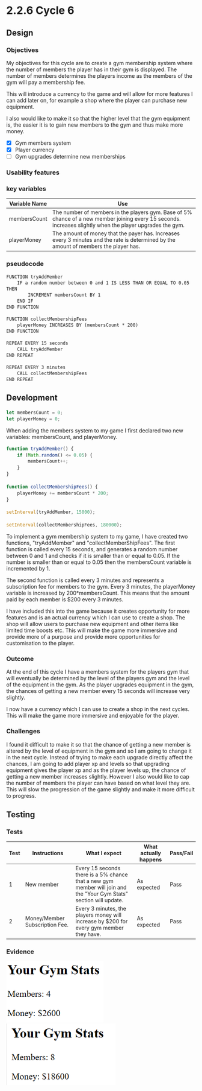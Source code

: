 # 2.2.6 Cycle 6

## Design

### Objectives

My objectives for this cycle are to create a gym membership system where the number of members the player has in their gym is displayed. The number of members determines the players income as the members of the gym will pay a membership fee.

This will introduce a currency to the game and will allow for more features I can add later on, for example a shop where the player can purchase new equipment.

I also would like to make it so that the higher level that the gym equipment is, the easier it is to gain new members to the gym and thus make more money.

* [x] Gym members system
* [x] Player currency
* [ ] Gym upgrades determine new memberships

### Usability features

### key variables

| Variable Name | Use                                                                                                                                                        |
| ------------- | ---------------------------------------------------------------------------------------------------------------------------------------------------------- |
| membersCount  | The number of members in the players gym. Base of 5% chance of a new member joining every 15 seconds. increases slightly when the player upgrades the gym. |
| playerMoney   | The amount of money that the payer has. Increases every 3 minutes and the rate is determined by the amount of members the player has.                      |

### pseudocode

```
FUNCTION tryAddMember
    IF a random number between 0 and 1 IS LESS THAN OR EQUAL TO 0.05 THEN
        INCREMENT membersCount BY 1
    END IF
END FUNCTION

FUNCTION collectMembershipFees
    playerMoney INCREASES BY (membersCount * 200)
END FUNCTION

REPEAT EVERY 15 seconds
    CALL tryAddMember
END REPEAT

REPEAT EVERY 3 minutes
    CALL collectMembershipFees
END REPEAT
```

## Development

```javascript
let membersCount = 0;
let playerMoney = 0;
```

When adding the members system to my game I first declared two new variables: membersCount, and playerMoney.

```javascript
function tryAddMember() {
    if (Math.random() <= 0.05) {
        membersCount++;
    }
}

function collectMembershipFees() {
    playerMoney += membersCount * 200;
}

setInterval(tryAddMember, 15000);

setInterval(collectMembershipFees, 180000);
```

To implement a gym membership system to my game, I have created two functions, "tryAddMember" and "collectMemberShipFees". The first function is called every 15 seconds, and generates a random number between 0 and 1 and checks if it is smaller than or equal to 0.05. If the number is smaller than or equal to 0.05 then the membersCount variable is incremented by 1.

The second function is called every 3 minutes and represents a subscription fee for members to the gym. Every 3 minutes, the playerMoney variable is increased by 200\*membersCount. This means that the amount paid by each member is $200 every 3 minutes.

I have included this into the game because it creates opportunity for more features and is an actual currency which I can use to create a shop. The shop will allow users to purchase new equipment and other items like limited time boosts etc. This will make the game more immersive and provide more of a purpose and provide more opportunities for customisation to the player.

### Outcome

At the end of this cycle I have a members system for the players gym that will eventually be determined by the level of the players gym and the level of the equipment in the gym. As the player upgrades equipment in the gym, the chances of getting a new member every 15 seconds will increase very slightly.

I now have a currency which I can use to create a shop in the next cycles. This will make the game more immersive and enjoyable for the player.

### Challenges

I found it difficult to make it so that the chance of getting a new member is altered by the level of equipment in the gym and so I am going to change it in the next cycle. Instead of trying to make each upgrade directly affect the chances, I am going to add player xp and levels so that upgrading equipment gives the player xp and as the player levels up, the chance of getting a new member increases slightly. However I also would like to cap the number of members the player can have based on what level they are. This will slow the progression of the game slightly and make it more difficult to progress.

## Testing

### Tests

| Test | Instructions                   | What I expect                                                                                                       | What actually happens | Pass/Fail |
| ---- | ------------------------------ | ------------------------------------------------------------------------------------------------------------------- | --------------------- | --------- |
| 1    | New member                     | Every 15 seconds there is a 5% chance that a new gym member will join and the "Your Gym Stats" section will update. | As expected           | Pass      |
| 2    | Money/Member Subscription Fee. | Every 3 minutes, the players money will increase by $200 for every gym member they have.                            | As expected           | Pass      |

### Evidence

![](<../.gitbook/assets/image (9).png>)![](<../.gitbook/assets/image (10).png>)
